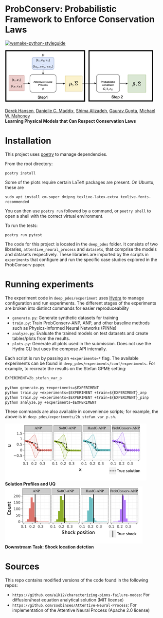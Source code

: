 # ProbConserv: Probabilistic Framework to Enforce Conservation Laws
[![wemake-python-styleguide](https://img.shields.io/badge/style-wemake-000000.svg)](https://github.com/wemake-services/wemake-python-styleguide)

![Image](resources/schematic.png)

[Derek Hansen](http://www-personal.umich.edu/~dereklh/), [Danielle C. Maddix](https://scholar.google.com/citations?user=IPDByA8AAAAJ&hl=en), [Shima Alizadeh](https://scholar.google.com/citations?user=r3qS03kAAAAJ&hl=en), [Gaurav Gupta](http://guptagaurav.me/index.html), [Michael W. Mahoney](https://www.stat.berkeley.edu/~mmahoney/) \
**Learning Physical Models that Can Respect Conservation Laws**

# Installation
This project uses [poetry](https://python-poetry.org/) to manage dependencies.

From the root directory:
```
poetry install
```

Some of the plots require certain LaTeX packages are present. On Ubuntu, these are
```
sudo apt install cm-super dvipng texlive-latex-extra texlive-fonts-recommended
```

You can then use `poetry run` followed by a command, or `poetry shell` to open a shell with the correct virtual environment.

To run the tests:
```
poetry run pytest
```
The code for this project is located in the `deep_pdes` folder. It consists of two libraries, `attentive_neural_process` and  `datasets`, that comprise the models and datasets respectively.
These libraries are imported by the scripts in `experiments` that configure and run the specific case studies explored in the ProbConserv paper.
# Running experiments
The experiment code in `deep_pdes/experiment` uses [Hydra](https://hydra.cc/) to manage configuration and run experiments. The different stages of the experiments are broken into distinct commands for easier reproduceability
- `generate.py`: Generate synthetic datasets for training
- `train.py`: Train ProbConserv-ANP, ANP, and other baseline methods such as Physics-Informed Neural Networks (PINNs)
- `analyze.py`: Evaluate the trained models on test datasets and create tables/plots from the results.
- `plots.py`: Generate all plots used in the submission. Does not use the Hydra CLI but uses the compose API internally.

Each script is run by passing an `+experiments=*` flag. The available experiments can be found in `deep_pdes/experiments/conf/experiments`. For example, to recreate the results on the Stefan GPME setting:
```
EXPERIMENT=2b_stefan_var_p

python generate.py +experiments=$EXPERIMENT
python train.py +experiments=$EXPERIMENT +train=${EXPERIMENT}_anp
python train.py +experiments=$EXPERIMENT +train=${EXPERIMENT}_pinp
python analyze.py +experiments=$EXPERIMENT
```
These commands are also available in convenience scripts; for example, the above is in `deep_pdes/experiments/2b_stefan_var_p.sh`.

![Image](resources/stefan_solution_profile_UQ) \
**Solution Profiles and UQ** \
![Image](resources/stefan_shock_position_downstream_task) \
**Downstream Task: Shock location detction**

# Sources
This repo contains modified versions of the code found in the following repos:
- `https://github.com/a1k12/characterizing-pinns-failure-modes`: For diffusion/heat equation analytical solution (MIT license)
- `https://github.com/soobinseo/Attentive-Neural-Process`: For implementation of the Attentive Neural Process (Apache 2.0 license)

